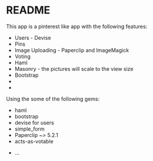 # README

This app is a pinterest like app with the following features:

- Users - Devise
- Pins
- Image Uploading - Paperclip and ImageMagick
- Voting
- Haml
- Masonry - the pictures will scale to the view size
- Bootstrap
- 
- 
Using the some of the following gems:

- haml
- bootstrap
- devise for users
- simple_form
- Paperclip ~> 5.2.1
- acts-as-votable

* ...

